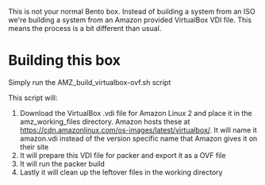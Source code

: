 This is not your normal Bento box. Instead of building a system from an ISO we're building a system from an Amazon provided VirtualBox VDI file. This means the process is a bit different than usual.

# Building this box

Simply run the AMZ_build_virtualbox-ovf.sh script

This script will:

1. Download the VirtualBox .vdi file for Amazon Linux 2 and place it in the amz_working_files directory. Amazon hosts these at <https://cdn.amazonlinux.com/os-images/latest/virtualbox/>. It will name it amazon.vdi instead of the version specific name that Amazon gives it on their site
1. It will prepare this VDI file for packer and export it as a OVF file
1. It will run the packer build
1. Lastly it will clean up the leftover files in the working directory 
